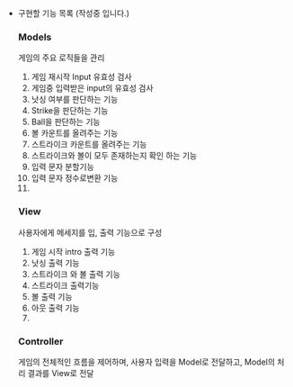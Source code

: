 - 구현할 기능 목록 (작성중 입니다.)

  ### Models

  게임의 주요 로직들을 관리

    1. 게임 재시작 Input 유효성 검사
    2. 게임중 입력받은 input의 유효성 검사
    3. 낫싱 여부를 판단하는 기능
    4. Strike을 판단하는 기능
    5. Ball을 판단하는 기능
    6. 볼 카운트를 올려주는 기능
    7. 스트라이크 카운트를 올려주는 기능
    8. 스트라이크와 볼이 모두 존재하는지 확인 하는 기능
    9. 입력 문자 분할기능
    10. 입력 문자 정수로변환 기능
    11.

  ### View

  사용자에게 메세지를 입, 출력 기능으로 구성

    1. 게임 시작 intro 출력 기능
    2. 낫싱 출력 기능
    3. 스트라이크 와 볼 출력 기능
    4. 스트라이크 출력기능
    5. 볼 출력 기능
    6. 아웃 출력 기능
    7.

  ### Controller

  게임의 전체적인 흐름을 제어하며, 사용자 입력을 Model로 전달하고, Model의 처리 결과를 View로 전달